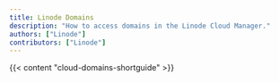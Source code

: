 ```yaml
---
title: Linode Domains
description: "How to access domains in the Linode Cloud Manager."
authors: ["Linode"]
contributors: ["Linode"]
---
```


{{< content "cloud-domains-shortguide" >}}
